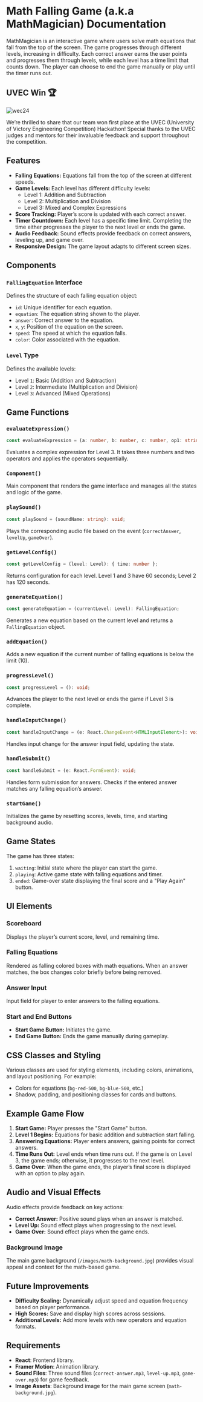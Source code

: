 # Math Falling Game (a.k.a MathMagician) Documentation
MathMagician is an interactive game where users solve math equations that fall from the top of the screen. The game progresses through different levels, increasing in difficulty. Each correct answer earns the user points and progresses them through levels, while each level has a time limit that counts down. The player can choose to end the game manually or play until the timer runs out.

## UVEC Win 🏆
![wec24](https://github.com/user-attachments/assets/7576a455-3c70-4521-aa04-72eac693bf0f)

We’re thrilled to share that our team won first place at the UVEC (University of Victory Engineering Competition) Hackathon! Special thanks to the UVEC judges and mentors for their invaluable feedback and support throughout the competition.

## Features
- **Falling Equations:** Equations fall from the top of the screen at different speeds.
- **Game Levels:** Each level has different difficulty levels:
  - Level 1: Addition and Subtraction
  - Level 2: Multiplication and Division
  - Level 3: Mixed and Complex Expressions
- **Score Tracking:** Player’s score is updated with each correct answer.
- **Timer Countdown:** Each level has a specific time limit. Completing the time either progresses the player to the next level or ends the game.
- **Audio Feedback:** Sound effects provide feedback on correct answers, leveling up, and game over.
- **Responsive Design:** The game layout adapts to different screen sizes.

## Components

### `FallingEquation` Interface
Defines the structure of each falling equation object:
- `id`: Unique identifier for each equation.
- `equation`: The equation string shown to the player.
- `answer`: Correct answer to the equation.
- `x`, `y`: Position of the equation on the screen.
- `speed`: The speed at which the equation falls.
- `color`: Color associated with the equation.

### `Level` Type
Defines the available levels:
- Level `1`: Basic (Addition and Subtraction)
- Level `2`: Intermediate (Multiplication and Division)
- Level `3`: Advanced (Mixed Operations)

## Game Functions

### `evaluateExpression()`
```typescript
const evaluateExpression = (a: number, b: number, c: number, op1: string, op2: string): number;
```
Evaluates a complex expression for Level 3. It takes three numbers and two operators and applies the operators sequentially.

### `Component()`
Main component that renders the game interface and manages all the states and logic of the game.

### `playSound()`
```typescript
const playSound = (soundName: string): void;
```
Plays the corresponding audio file based on the event (`correctAnswer`, `levelUp`, `gameOver`).

### `getLevelConfig()`
```typescript
const getLevelConfig = (level: Level): { time: number };
```
Returns configuration for each level. Level 1 and 3 have 60 seconds; Level 2 has 120 seconds.

### `generateEquation()`
```typescript
const generateEquation = (currentLevel: Level): FallingEquation;
```
Generates a new equation based on the current level and returns a `FallingEquation` object.

### `addEquation()`
Adds a new equation if the current number of falling equations is below the limit (10).

### `progressLevel()`
```typescript
const progressLevel = (): void;
```
Advances the player to the next level or ends the game if Level 3 is complete.

### `handleInputChange()`
```typescript
const handleInputChange = (e: React.ChangeEvent<HTMLInputElement>): void;
```
Handles input change for the answer input field, updating the state.

### `handleSubmit()`
```typescript
const handleSubmit = (e: React.FormEvent): void;
```
Handles form submission for answers. Checks if the entered answer matches any falling equation’s answer.

### `startGame()`
Initializes the game by resetting scores, levels, time, and starting background audio.

## Game States
The game has three states:
1. `waiting`: Initial state where the player can start the game.
2. `playing`: Active game state with falling equations and timer.
3. `ended`: Game-over state displaying the final score and a "Play Again" button.

## UI Elements

### Scoreboard
Displays the player’s current score, level, and remaining time.

### Falling Equations
Rendered as falling colored boxes with math equations. When an answer matches, the box changes color briefly before being removed.

### Answer Input
Input field for player to enter answers to the falling equations.

### Start and End Buttons
- **Start Game Button:** Initiates the game.
- **End Game Button:** Ends the game manually during gameplay.

## CSS Classes and Styling
Various classes are used for styling elements, including colors, animations, and layout positioning. For example:
- Colors for equations (`bg-red-500`, `bg-blue-500`, etc.)
- Shadow, padding, and positioning classes for cards and buttons.
  
## Example Game Flow

1. **Start Game:** Player presses the "Start Game" button.
2. **Level 1 Begins:** Equations for basic addition and subtraction start falling.
3. **Answering Equations:** Player enters answers, gaining points for correct answers.
4. **Time Runs Out:** Level ends when time runs out. If the game is on Level 3, the game ends; otherwise, it progresses to the next level.
5. **Game Over:** When the game ends, the player’s final score is displayed with an option to play again.

## Audio and Visual Effects
Audio effects provide feedback on key actions:
- **Correct Answer:** Positive sound plays when an answer is matched.
- **Level Up:** Sound effect plays when progressing to the next level.
- **Game Over:** Sound effect plays when the game ends.

### Background Image
The main game background (`/images/math-background.jpg`) provides visual appeal and context for the math-based game.

## Future Improvements
- **Difficulty Scaling:** Dynamically adjust speed and equation frequency based on player performance.
- **High Scores:** Save and display high scores across sessions.
- **Additional Levels:** Add more levels with new operators and equation formats.

## Requirements
- **React**: Frontend library.
- **Framer Motion**: Animation library.
- **Sound Files**: Three sound files (`correct-answer.mp3`, `level-up.mp3`, `game-over.mp3`) for game feedback.
- **Image Assets**: Background image for the main game screen (`math-background.jpg`).
